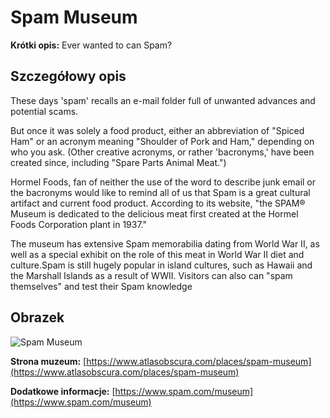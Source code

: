 # Spam Museum

**Krótki opis:**
Ever wanted to can Spam?

## Szczegółowy opis

These days 'spam' recalls an e-mail folder full of unwanted advances and potential scams.

But once it was solely a food product, either an abbreviation of "Spiced Ham" or an acronym meaning "Shoulder of Pork and Ham," depending on who you ask. (Other creative acronyms, or rather 'bacronyms,' have been created since, including "Spare Parts Animal Meat.")

Hormel Foods, fan of neither the use of the word to describe junk email or the bacronyms would like to remind all of us that Spam is a great cultural artifact and current food product. According to its website, "the SPAM® Museum is dedicated to the delicious meat first created at the Hormel Foods Corporation plant in 1937."

The museum has extensive Spam memorabilia dating from World War II, as well as a special exhibit on the role of this meat in World War II diet and culture.Spam is still hugely popular in island cultures, such as Hawaii and the Marshall Islands as a result of WWII. Visitors can also can "spam themselves" and test their Spam knowledge

## Obrazek

![Spam Museum](http://media3.s-nbcnews.com/j/newscms/2016_17/1514386/160427_spam_can_central_musubi_1fd79931afd62dc74c9427e957ded1f4.nbcnews-ux-2880-1000.jpg)

**Strona muzeum:** [https://www.atlasobscura.com/places/spam-museum](https://www.atlasobscura.com/places/spam-museum)

**Dodatkowe informacje:** [https://www.spam.com/museum](https://www.spam.com/museum)

